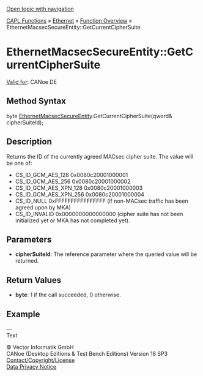 [Open topic with navigation](../../../../../CANoeDEFamily.htm#Topics/CAPLFunctions/IP/Methods/CAPLfunctionGetCurrentCipherSuite.md)

[CAPL Functions](../../CAPLfunctions.md) » [Ethernet](../CAPLEthernetStartPage.md) » [Function Overview](../CAPLfunctionsIPOverview.md) » EthernetMacsecSecureEntity::GetCurrentCipherSuite

# EthernetMacsecSecureEntity::GetCurrentCipherSuite

[Valid for](../../../Shared/FeatureAvailability.md):  CANoe DE

## Method Syntax

byte [EthernetMacsecSecureEntity](../Objects/CAPLfunctionEthernetMacsecSecureEntity.md).GetCurrentCipherSuite(qword& cipherSuiteId);

## Description

Returns the ID of the currently agreed MACsec cipher suite. The value will be one of:

- CS_ID_GCM_AES_128        0x0080c20001000001
- CS_ID_GCM_AES_256        0x0080c20001000002
- CS_ID_GCM_AES_XPN_128    0x0080c20001000003
- CS_ID_GCM_AES_XPN_256    0x0080c20001000004
- CS_ID_NULL               0xFFFFFFFFFFFFFFFF (if non-MACsec traffic has been agreed upon by MKA)
- CS_ID_INVALID            0x0000000000000000 (cipher suite has not been initialized yet or MKA has not completed yet).

## Parameters

- **cipherSuiteId**: The reference parameter where the queried value will be returned.

## Return Values

- **byte**: 1 if the call succeeded, 0 otherwise.

## Example

—  
Text

© Vector Informatik GmbH  
CANoe (Desktop Editions & Test Bench Editions) Version 18 SP3  
[Contact/Copyright/License](../../../Shared/ContactCopyrightLicense.md)  
[Data Privacy Notice](https://www.vector.com/int/en/company/get-info/privacy-policy/)